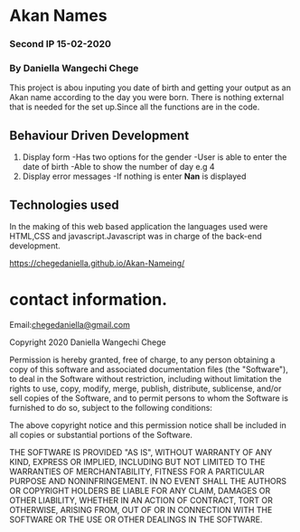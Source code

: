 # Akan Names
### Second IP 15-02-2020
### By Daniella Wangechi Chege

This project is abou inputing you date of birth and getting your output as an Akan name according to the day you were born.
There is nothing external that is needed for the set up.Since all the functions are in the code.

##  Behaviour Driven Development
1. Display form
  -Has two options for the gender
  -User is able to enter the date of birth
  -Able to show the number of day e.g 4
2. Display error messages
  -If nothing is enter **Nan** is displayed  
## Technologies used

In the making of this web based application the languages used were HTML,CSS and javascript.Javascript was in charge of the back-end development.

https://chegedaniella.github.io/Akan-Nameing/

# contact information.
Email:chegedaniella@gmail.com

Copyright 2020 Daniella Wangechi Chege

Permission is hereby granted, free of charge, to any person obtaining a copy of this software and associated documentation files (the "Software"), to deal in the Software without restriction, including without limitation the rights to use, copy, modify, merge, publish, distribute, sublicense, and/or sell copies of the Software, and to permit persons to whom the Software is furnished to do so, subject to the following conditions:

The above copyright notice and this permission notice shall be included in all copies or substantial portions of the Software.

THE SOFTWARE IS PROVIDED "AS IS", WITHOUT WARRANTY OF ANY KIND, EXPRESS OR IMPLIED, INCLUDING BUT NOT LIMITED TO THE WARRANTIES OF MERCHANTABILITY, FITNESS FOR A PARTICULAR PURPOSE AND NONINFRINGEMENT. IN NO EVENT SHALL THE AUTHORS OR COPYRIGHT HOLDERS BE LIABLE FOR ANY CLAIM, DAMAGES OR OTHER LIABILITY, WHETHER IN AN ACTION OF CONTRACT, TORT OR OTHERWISE, ARISING FROM, OUT OF OR IN CONNECTION WITH THE SOFTWARE OR THE USE OR OTHER DEALINGS IN THE SOFTWARE.


